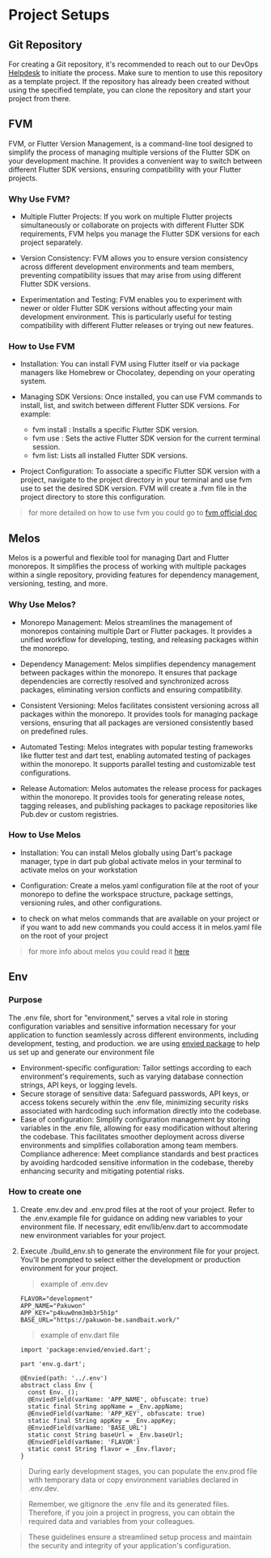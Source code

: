 # Project Setups

## Git Repository

For creating a Git repository, it's recommended to reach out to our DevOps [Helpdesk](https://helpdesk.akarinti.tech/support/tickets/new) to initiate the process. Make sure to mention to use this repository as a template project. If the repository has already been created without using the specified template, you can clone the repository and start your project from there.

## FVM

FVM, or Flutter Version Management, is a command-line tool designed to simplify the process of managing multiple versions of the Flutter SDK on your development machine. It provides a convenient way to switch between different Flutter SDK versions, ensuring compatibility with your Flutter projects.

### Why Use FVM?

- Multiple Flutter Projects: If you work on multiple Flutter projects simultaneously or collaborate on projects with different Flutter SDK requirements, FVM helps you manage the Flutter SDK versions for each project separately.

- Version Consistency: FVM allows you to ensure version consistency across different development environments and team members, preventing compatibility issues that may arise from using different Flutter SDK versions.

- Experimentation and Testing: FVM enables you to experiment with newer or older Flutter SDK versions without affecting your main development environment. This is particularly useful for testing compatibility with different Flutter releases or trying out new features.

### How to Use FVM

- Installation: You can install FVM using Flutter itself or via package managers like Homebrew or Chocolatey, depending on your operating system.

- Managing SDK Versions: Once installed, you can use FVM commands to install, list, and switch between different Flutter SDK versions. For example:

  - fvm install <version>: Installs a specific Flutter SDK version.
  - fvm use <version>: Sets the active Flutter SDK version for the current terminal session.
  - fvm list: Lists all installed Flutter SDK versions.

- Project Configuration: To associate a specific Flutter SDK version with a project, navigate to the project directory in your terminal and use fvm use <version> to set the desired SDK version. FVM will create a .fvm file in the project directory to store this configuration.

> for more detailed on how to use fvm you could go to [fvm official doc](https://fvm.app/)

## Melos

Melos is a powerful and flexible tool for managing Dart and Flutter monorepos. It simplifies the process of working with multiple packages within a single repository, providing features for dependency management, versioning, testing, and more.

### Why Use Melos?

- Monorepo Management: Melos streamlines the management of monorepos containing multiple Dart or Flutter packages. It provides a unified workflow for developing, testing, and releasing packages within the monorepo.

- Dependency Management: Melos simplifies dependency management between packages within the monorepo. It ensures that package dependencies are correctly resolved and synchronized across packages, eliminating version conflicts and ensuring compatibility.

- Consistent Versioning: Melos facilitates consistent versioning across all packages within the monorepo. It provides tools for managing package versions, ensuring that all packages are versioned consistently based on predefined rules.

- Automated Testing: Melos integrates with popular testing frameworks like flutter test and dart test, enabling automated testing of packages within the monorepo. It supports parallel testing and customizable test configurations.

- Release Automation: Melos automates the release process for packages within the monorepo. It provides tools for generating release notes, tagging releases, and publishing packages to package repositories like Pub.dev or custom registries.

### How to Use Melos

- Installation: You can install Melos globally using Dart's package manager, type in dart pub global activate melos in your terminal to activate melos on your workstation

- Configuration: Create a melos.yaml configuration file at the root of your monorepo to define the workspace structure, package settings, versioning rules, and other configurations.

- to check on what melos commands that are available on your project or if you want to add new commands you could access it in melos.yaml file on the root of your project

> for more info about melos you could read it [here](https://melos.invertase.dev/~melos-latest)

## Env

### Purpose

The .env file, short for "environment," serves a vital role in storing configuration variables and sensitive information necessary for your application to function seamlessly across different environments, including development, testing, and production.
we are using [envied package](https://pub.dev/packages/envied) to help us set up and generate our environment file

- Environment-specific configuration: Tailor settings according to each environment's requirements, such as varying database connection strings, API keys, or logging levels.
- Secure storage of sensitive data: Safeguard passwords, API keys, or access tokens securely within the .env file, minimizing security risks associated with hardcoding such information directly into the codebase.
- Ease of configuration: Simplify configuration management by storing variables in the .env file, allowing for easy modification without altering the codebase. This facilitates smoother deployment across diverse environments and simplifies collaboration among team members.
  Compliance adherence: Meet compliance standards and best practices by avoiding hardcoded sensitive information in the codebase, thereby enhancing security and mitigating potential risks.

### How to create one

1. Create .env.dev and .env.prod files at the root of your project. Refer to the .env.example file for guidance on adding new variables to your environment file. If necessary, edit env/lib/env.dart to accommodate new environment variables for your project.
2. Execute ./build_env.sh to generate the environment file for your project. You'll be prompted to select either the development or production environment for your project.

   > example of .env.dev

   ```
   FLAVOR="development"
   APP_NAME="Pakuwon"
   APP_KEY="p4kuw0nm3mb3r5h1p"
   BASE_URL="https://pakuwon-be.sandbait.work/"

   ```

   > example of env.dart file

   ```
   import 'package:envied/envied.dart';

   part 'env.g.dart';

   @Envied(path: '../.env')
   abstract class Env {
     const Env._();
     @EnviedField(varName: 'APP_NAME', obfuscate: true)
     static final String appName = _Env.appName;
     @EnviedField(varName: 'APP_KEY', obfuscate: true)
     static final String appKey = _Env.appKey;
     @EnviedField(varName: 'BASE_URL')
     static const String baseUrl = _Env.baseUrl;
     @EnviedField(varName: 'FLAVOR')
     static const String flavor = _Env.flavor;
   }

   ```

> During early development stages, you can populate the env.prod file with temporary data or copy environment variables declared in .env.dev.

> Remember, we gitignore the .env file and its generated files. Therefore, if you join a project in progress, you can obtain the required data and variables from your colleagues.

> These guidelines ensure a streamlined setup process and maintain the security and integrity of your application's configuration.

